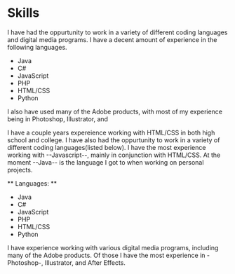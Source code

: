 # Skills

I have had the oppurtunity to work in a variety of different coding languages and digital media programs. I have a decent amount of experience in the following languages. 
* Java
* C#
* JavaScript
* PHP
* HTML/CSS
* Python

I also have used many of the Adobe products, with most of my experience being in Photoshop, Illustrator, and 


I have a couple years expereience working with HTML/CSS in both high school and college. I have also had the oppurtunity to work in a variety of different coding languages(listed below). I have the most experience working with --Javascript--, mainly in conjunction with HTML/CSS. At the moment --Java-- is the language I got to when working on personal projects. 
 
** Languages: **
* Java
* C#
* JavaScript
* PHP
* HTML/CSS
* Python

I have experience working with various digital media programs, including many of the Adobe products. Of those I have the most experience in -Photoshop-, Illustrator, and After Effects.
